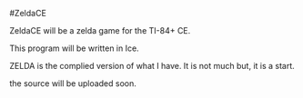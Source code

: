 #ZeldaCE

ZeldaCE will be a zelda game for the TI-84+ CE. 

This program will be written in Ice.

ZELDA is the complied version of what I have.  It is not much but, it is a start.

the source will be uploaded soon.
